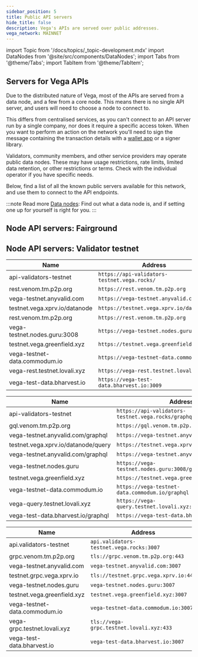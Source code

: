 ```yaml
---
sidebar_position: 5
title: Public API servers
hide_title: false
description: Vega's APIs are served over public addresses.
vega_network: MAINNET
---
```


import Topic from '/docs/topics/_topic-development.mdx'
import DataNodes from '@site/src/components/DataNodes';
import Tabs from '@theme/Tabs';
import TabItem from '@theme/TabItem';

## Servers for Vega APIs
Due to the distributed nature of Vega, most of the APIs are served from a data node, and a few from a core node. This means there is no single API server, and users will need to choose a node to connect to.

This differs from centralised services, as you can't connect to an API server run by a single company, nor does it require a specific access token. When you want to perform an action on the network you'll need to sign the message containing the transaction details with a [wallet app](../tools/vega-wallet/index.md) or a signer library.

Validators, community members, and other service providers may operate public data nodes. These may have usage restrictions, rate limits, limited data retention, or other restrictions or terms. Check with the individual operator if you have specific needs.

Below, find a list of all the known public servers available for this network, and use them to connect to the API endpoints.

:::note Read more
[Data nodes](../concepts/vega-chain/data-nodes.md): Find out what a data node is, and if setting one up for yourself is right for you.
:::

## Node API servers: Fairground
<DataNodes frontMatter={frontMatter} />

## Node API servers: Validator testnet

<Tabs groupId="servers">
<TabItem value="REST" label="REST">

| Name        | Address     |
| ----------- | ----------- |
| api-validators-testnet | `https://api-validators-testnet.vega.rocks/` |
| rest.venom.tm.p2p.org | `https://rest.venom.tm.p2p.org` |
| vega-testnet.anyvalid.com | `https://vega-testnet.anyvalid.com` |
| testnet.vega.xprv.io/datanode | `https://testnet.vega.xprv.io/datanode` |
| rest.venom.tm.p2p.org | `https://rest.venom.tm.p2p.org` |
| vega-testnet.nodes.guru:3008 | `https://vega-testnet.nodes.guru:3008` |
| testnet.vega.greenfield.xyz | `https://testnet.vega.greenfield.xyz` |
| vega-testnet-data.commodum.io | `https://vega-testnet-data.commodum.io` |
| vega-rest.testnet.lovali.xyz | `https://vega-rest.testnet.lovali.xyz` |
| vega-test-data.bharvest.io | `https://vega-test-data.bharvest.io:3009` |

</TabItem>

<TabItem value="GraphQL" label="GraphQL">

| Name        | Address     |
| ----------- | ----------- |
| api-validators-testnet | `https://api-validators-testnet.vega.rocks/graphql/`|
| gql.venom.tm.p2p.org | `https://gql.venom.tm.p2p.org/graphql`|
| vega-testnet.anyvalid.com/graphql | `https://vega-testnet.anyvalid.com/graphql`|
| testnet.vega.xprv.io/datanode/query | `https://testnet.vega.xprv.io/datanode/query`|
| vega-testnet.anyvalid.com/graphql | `https://vega-testnet.anyvalid.com/graphql`|
| vega-testnet.nodes.guru | `https://vega-testnet.nodes.guru:3008/graphql`|
| testnet.vega.greenfield.xyz | `https://testnet.vega.greenfield.xyz/graphql`|
| vega-testnet-data.commodum.io | `https://vega-testnet-data.commodum.io/graphql`|
| vega-query.testnet.lovali.xyz | `https://vega-query.testnet.lovali.xyz:433/query`|
| vega-test-data.bharvest.io/graphql | `https://vega-test-data.bharvest.io/graphql`|

</TabItem>

<TabItem value="gRPC" label="gRPC">

| Name        | Address     |
| ----------- | ----------- |
| api.validators-testnet      | `api.validators-testnet.vega.rocks:3007`|
| grpc.venom.tm.p2p.org | `tls://grpc.venom.tm.p2p.org:443` |
| vega-testnet.anyvalid.com | `vega-testnet.anyvalid.com:3007`|
| testnet.grpc.vega.xprv.io | `tls://testnet.grpc.vega.xprv.io:443`|
| vega-testnet.nodes.guru | `vega-testnet.nodes.guru:3007`|
| testnet.vega.greenfield.xyz | `testnet.vega.greenfield.xyz:3007`|
| vega-testnet-data.commodum.io | `vega-testnet-data.commodum.io:3007`|
| vega-grpc.testnet.lovali.xyz | `tls://vega-grpc.testnet.lovali.xyz:433`|
| vega-test-data.bharvest.io | `vega-test-data.bharvest.io:3007`|

</TabItem>
</Tabs>